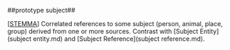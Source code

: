 ##prototype subject##

\[[STEMMA](SOURCES.md#STEMMA)\] Correlated references to some subject (person, animal, place, group) derived from one or more sources. Contrast with [Subject Entity](subject entity.md) and [Subject Reference](subject reference.md).
